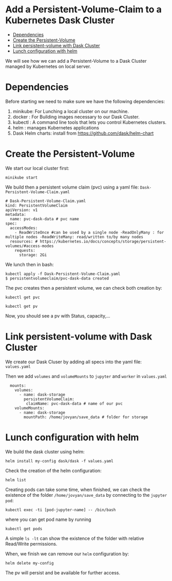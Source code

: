 # Add a Persistent-Volume-Claim to a Kubernetes Dask Cluster
* [Dependencies](#Dependencies)
* [Create the Persistent-Volume](#Create-the-Persistent-Volume)
* [Link persistent-volume with Dask Cluster](#Link-persistent-volume-with-Dask-Cluster)
* [Lunch configuration with helm](#Lunch-configuration-with-helm)

We will see how we can add a Persistent-Volume to a Dask Cluster managed by Kubernetes on local server.

# Dependencies
Before starting we need to make sure we have the following dependencies:

1. minikube: For Lunching a local cluster on our machine.
2. docker :  For Building images necessary to our Dask Cluster.
3. kubectl : A command line tools that lets you control Kubernetes clusters.
4. helm : manages Kubernetes applications
5. Dask Helm charts: install from https://github.com/dask/helm-chart


# Create the Persistent-Volume

We start our local cluster first:
```
minikube start
```

We build then a persistent volume claim (pvc) using a yaml file: `Dask-Persistent-Volume-Claim.yaml`
```
# Dask-Persistent-Volume-Claim.yaml
kind: PersistentVolumeClaim
apiVersion: v1
metadata:
  name: pvc-dask-data # pvc name
spec:
  accessModes:
    - ReadWriteOnce #can be used by a single node -ReadOnlyMany : for multiple nodes -ReadWriteMany: read/written to/by many nodes
  resources: # https://kubernetes.io/docs/concepts/storage/persistent-volumes/#access-modes
    requests:
      storage: 2Gi
```
We lunch then in bash:
```
kubectl apply -f Dask-Persistent-Volume-Claim.yaml
$ persistentvolumeclaim/pvc-dask-data created
```
The pvc creates then a persistent volume, we can check both creation by:
```
kubectl get pvc
```
```
kubectl get pv
```
Now, you should see a pv with Status, capacity,...

# Link persistent-volume with Dask Cluster

We create our Dask Cluser by adding all specs into the yaml file: `values.yaml`

Then we add `volumes` and `volumeMounts` to `jupyter` and `worker` in `values.yaml`

```
  mounts: 
    volumes:
      - name: dask-storage
        persistentVolumeClaim:
         claimName: pvc-dask-data # name of our pvc
    volumeMounts:
      - name: dask-storage
        mountPath: /home/jovyan/save_data # folder for storage
```

# Lunch configuration with helm

We build the dask cluster using helm:
```
helm install my-config dask/dask -f values.yaml
```
Check the creation of the helm configuration:
```
helm list
```
Creating pods can take some time, when finished, we can check the existence of the folder `/home/jovyan/save_data` by connecting to the `jupyter pod`:
```
kubectl exec -ti [pod-jupyter-name] -- /bin/bash
```
where you can get pod name by running
```
kubectl get pods
```
A simple `ls -lt` can show the existence of the folder with relative Read/Write permissions.

When, we finish we can remove our `helm` configuration by:
```
helm delete my-config
```

The pv will persist and be available for further access.